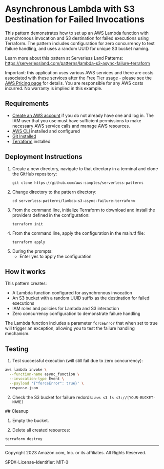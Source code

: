 # Asynchronous Lambda with S3 Destination for Failed Invocations

This pattern demonstrates how to set up an AWS Lambda function with asynchronous invocation and S3 destination for failed executions using Terraform. The pattern includes configuration for zero concurrency to test failure handling, and uses a random UUID for unique S3 bucket naming.

Learn more about this pattern at Serverless Land Patterns: https://serverlessland.com/patterns/lambda-s3-async-failure-terraform

Important: this application uses various AWS services and there are costs associated with these services after the Free Tier usage - please see the [AWS Pricing page](https://aws.amazon.com/pricing/) for details. You are responsible for any AWS costs incurred. No warranty is implied in this example.

## Requirements

* [Create an AWS account](https://portal.aws.amazon.com/gp/aws/developer/registration/index.html) if you do not already have one and log in. The IAM user that you use must have sufficient permissions to make necessary AWS service calls and manage AWS resources.
* [AWS CLI](https://docs.aws.amazon.com/cli/latest/userguide/install-cliv2.html) installed and configured
* [Git Installed](https://git-scm.com/book/en/v2/Getting-Started-Installing-Git)
* [Terraform](https://learn.hashicorp.com/tutorials/terraform/install-cli) installed

## Deployment Instructions

1. Create a new directory, navigate to that directory in a terminal and clone the GitHub repository:
    ```
    git clone https://github.com/aws-samples/serverless-patterns
    ```
2. Change directory to the pattern directory:
    ```
    cd serverless-patterns/lambda-s3-async-failure-terraform
    ```
3. From the command line, initialize Terraform to download and install the providers defined in the configuration:
    ```
    terraform init
    ```
4. From the command line, apply the configuration in the main.tf file:
    ```
    terraform apply
    ```
5. During the prompts:
    * Enter yes to apply the configuration

## How it works

This pattern creates:
- A Lambda function configured for asynchronous invocation
- An S3 bucket with a random UUID suffix as the destination for failed executions
- IAM roles and policies for Lambda and S3 interaction
- Zero concurrency configuration to demonstrate failure handling

The Lambda function includes a parameter `forceError` that when set to true will trigger an exception, allowing you to test the failure handling mechanism.

## Testing

1. Test successful execution (will still fail due to zero concurrency):
```bash
aws lambda invoke \
  --function-name async_function \
  --invocation-type Event \
  --payload '{"forceError": true}' \
  response.json
```
2. Check the S3 bucket for failure redords:
```aws s3 ls s3://[YOUR-BUCKET-NAME]```

## Cleanup

1. Empty the bucket.
   
2. Delete all created resources:
```bash
terraform destroy
```

***

Copyright 2023 Amazon.com, Inc. or its affiliates. All Rights Reserved.

SPDX-License-Identifier: MIT-0